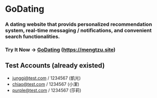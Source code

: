 # GoDating

### A dating website that provids personalized recommendation system, real-time messaging / notifications, and convenient search functionalities.

### Try It Now -> [GoDating](https://mengtzu.site) (https://mengtzu.site)

## Test Accounts (already existed)

- junggi@test.com / 1234567 (凱光)
- chiao@test.com / 1234567 (小潔)
- purple@test.com / 1234567 (莎莉)

